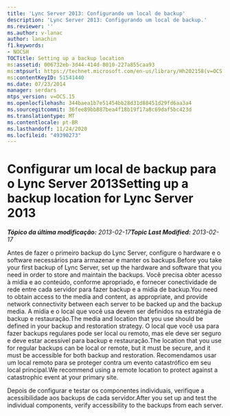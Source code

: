 ```yaml
---
title: 'Lync Server 2013: Configurando um local de backup'
description: 'Lync Server 2013: Configurando um local de backup.'
ms.reviewer: ''
ms.author: v-lanac
author: lanachin
f1.keywords:
- NOCSH
TOCTitle: Setting up a backup location
ms:assetid: 006732eb-3d44-414d-8010-227a855caa93
ms:mtpsurl: https://technet.microsoft.com/en-us/library/Hh202158(v=OCS.15)
ms:contentKeyID: 51541440
ms.date: 07/23/2014
manager: serdars
mtps_version: v=OCS.15
ms.openlocfilehash: 344baea1b7e51454bb28d31d88451d29fd6aa3a4
ms.sourcegitcommit: 36fee89bb887bea4f18b19f17a8c69daf5bc423d
ms.translationtype: MT
ms.contentlocale: pt-BR
ms.lasthandoff: 11/24/2020
ms.locfileid: "49390273"
---
```

# <a name="setting-up-a-backup-location-for-lync-server-2013"></a><span data-ttu-id="d02ee-103">Configurar um local de backup para o Lync Server 2013</span><span class="sxs-lookup"><span data-stu-id="d02ee-103">Setting up a backup location for Lync Server 2013</span></span>

<div data-xmlns="http://www.w3.org/1999/xhtml">

<div class="topic" data-xmlns="http://www.w3.org/1999/xhtml" data-msxsl="urn:schemas-microsoft-com:xslt" data-cs="https://msdn.microsoft.com/">

<div data-asp="https://msdn2.microsoft.com/asp">



</div>

<div id="mainSection">

<div id="mainBody"><span data-ttu-id="d02ee-104">

<span> </span></span><span class="sxs-lookup"><span data-stu-id="d02ee-104">

<span> </span></span></span>

<span data-ttu-id="d02ee-105">_**Tópico da última modificação:** 2013-02-17_</span><span class="sxs-lookup"><span data-stu-id="d02ee-105">_**Topic Last Modified:** 2013-02-17_</span></span>

<span data-ttu-id="d02ee-106">Antes de fazer o primeiro backup do Lync Server, configure o hardware e o software necessários para armazenar e manter os backups.</span><span class="sxs-lookup"><span data-stu-id="d02ee-106">Before you take your first backup of Lync Server, set up the hardware and software that you need in order to store and maintain the backups.</span></span> <span data-ttu-id="d02ee-107">Você precisa obter acesso à mídia e ao conteúdo, conforme apropriado, e fornecer conectividade de rede entre cada servidor para fazer backup e a mídia de backup.</span><span class="sxs-lookup"><span data-stu-id="d02ee-107">You need to obtain access to the media and content, as appropriate, and provide network connectivity between each server to be backed up and the backup media.</span></span> <span data-ttu-id="d02ee-108">A mídia e o local que você usa devem ser definidos na estratégia de backup e restauração.</span><span class="sxs-lookup"><span data-stu-id="d02ee-108">The media and location that you use should be defined in your backup and restoration strategy.</span></span> <span data-ttu-id="d02ee-109">O local que você usa para fazer backups regulares pode ser local ou remoto, mas ele deve ser seguro e deve estar acessível para backup e restauração.</span><span class="sxs-lookup"><span data-stu-id="d02ee-109">The location that you use for regular backups can be local or remote, but it must be secure, and it must be accessible for both backup and restoration.</span></span> <span data-ttu-id="d02ee-110">Recomendamos usar um local remoto para se proteger contra um evento catastrófico em seu local principal.</span><span class="sxs-lookup"><span data-stu-id="d02ee-110">We recommend using a remote location to protect against a catastrophic event at your primary site.</span></span>

<span data-ttu-id="d02ee-111">Depois de configurar e testar os componentes individuais, verifique a acessibilidade aos backups de cada servidor.</span><span class="sxs-lookup"><span data-stu-id="d02ee-111">After you set up and test the individual components, verify accessibility to the backups from each server.</span></span>

<span data-ttu-id="d02ee-112"></div>

<span> </span>

</div>

</div>

</span><span class="sxs-lookup"><span data-stu-id="d02ee-112"></div>

<span> </span>

</div>

</div>

</span></span></div>

